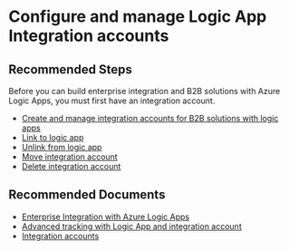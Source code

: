 <properties
	pageTitle="Logic App Integration Accounts Configuration and management"
	description="Logic App Integration Accounts Configuration and management"
	service=""
	resource=""
	authors="genlin"
	ms.author="mquian"
	displayOrder=""
	selfHelpType="generic"
	supportTopicIds="32677638"
	resourceTags=""
	productPesIds="15791"
	cloudEnvironments="public, Fairfax"
	articleId="f7517214-1014-48f3-9ce4-3f84fb92275e"
	ownershipId="Compute_LogicApps"
/>

# Configure and manage Logic App Integration accounts

## **Recommended Steps**

Before you can build enterprise integration and B2B solutions with Azure Logic Apps, you must first have an integration account.

- [Create and manage integration accounts for B2B solutions with logic apps](https://docs.microsoft.com/azure/logic-apps/logic-apps-enterprise-integration-create-integration-account)
- [Link to logic app](https://docs.microsoft.com/azure/logic-apps/logic-apps-enterprise-integration-create-integration-account#link-to-logic-app)
- [Unlink from logic app](https://docs.microsoft.com/azure/logic-apps/logic-apps-enterprise-integration-create-integration-account#unlink-from-logic-app)
- [Move integration account](https://docs.microsoft.com/azure/logic-apps/logic-apps-enterprise-integration-create-integration-account#move-integration-account)
- [Delete integration account](https://docs.microsoft.com/azure/logic-apps/logic-apps-enterprise-integration-create-integration-account#delete-integration-account)

## **Recommended Documents**

- [Enterprise Integration with Azure Logic Apps](https://azure.microsoft.com/resources/videos/enterprise-integration-with-azure-logic-apps/)
- [Advanced tracking with Logic App and integration account](https://blogs.msdn.microsoft.com/david_burgs_blog/2017/05/16/advanced-tracking-with-logic-app-and-integration-account/)
- [Integration accounts](https://docs.microsoft.com/azure/logic-apps/logic-apps-pricing#integration-accounts)
